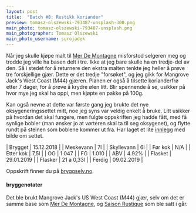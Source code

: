 ```yaml
---
layout: post
title:  "Batch #8: Rustikk koriander"
preview: tomasz-olszewski-793487-unsplash-300.png
main_photo: tomasz-olszewski-793487-unsplash.png
main_photographer: Tomasz Olszewski
main_photo_username: surojadek
---
```


Når jeg skulle kjøpe malt til [Mer De Montagne](/batch/6-mer-de-montagne) misforstod selgeren meg og trodde jeg ville ha basen delt i tre. Ikke at jeg bare skulle ha en tredje-del av den. Så i stedet for å returnere den ekstra malten tenkte jeg heller å prøve tre forskjellige gjær. Dette er det tredje "forsøket", og jeg gikk for Mangrove Jack's West Coast (M44) gjæren. Planen er også å tilsette korianderfrø etter 7 dager, for å prøve å krydre ølen litt. Blir spennende å se, usikker på hvor mye jeg skal ha oppi, men kjøpte en pakke på 100g.

Kan også nevne at dette var første gang jeg brukte det nye oksygeneringssettet mitt, noe jeg syns var veldig enkelt å bruke. Litt usikker på hvordan det skal fungere, men fulgte oppskriften jeg hadde fått, med få synlige bobler (man ønsker jo at vørteren skal ta til seg oksygenet), og flytte rundt på steinen som boblene kommer ut fra. Har laget et lite [innlegg](/2018/12/15/oksygenering) med bilde om settet.


| Brygget    | 15.12.2018 |
| Meskevann  | 7l         |
| Skyllevann | 6l         |
| Før kok    | N/A        |
| Etter kok  | 7,5l       |
| OG         | 1.047      |
| FG         | 1.010      |
| ABV        | 4.92%      |
| Flasket    | 29.01.2019 |
| Flasker    | 21 a 0,33l |
| Ferdig     | 09.02.2019 |

Oppskrift finner du på [bryggselv.no](https://www.bryggselv.no/finest/104872/saison-rustique-allgrain-%C3%B8lsett-25-liter).


#### bryggenotater

Det ble brukt Mangrove Jack's US West Coast (M44) gjær, selv om det er samme base som [Mer De Montagne](/batch/6-mer-de-montagne), og [Saison Rustique](/batch/7-saison-rustique) som ble satt i går.
